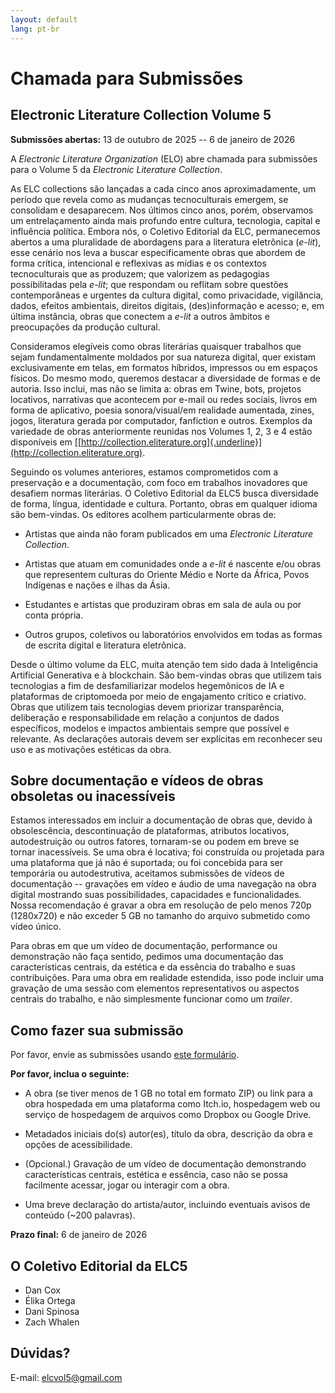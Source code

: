 ```yaml
---
layout: default
lang: pt-br
---
```


# Chamada para Submissões

## Electronic Literature Collection Volume 5

**Submissões abertas:** 13 de outubro de 2025 -- 6 de janeiro de 2026

A *Electronic Literature Organization* (ELO) abre chamada para
submissões para o Volume 5 da *Electronic Literature Collection*.

As ELC collections são lançadas a cada cinco anos aproximadamente, um
período que revela como as mudanças tecnoculturais emergem, se
consolidam e desaparecem. Nos últimos cinco anos, porém, observamos um
entrelaçamento ainda mais profundo entre cultura, tecnologia, capital e
influência política. Embora nós, o Coletivo Editorial da ELC,
permanecemos abertos a uma pluralidade de abordagens para a literatura
eletrônica (*e-lit*), esse cenário nos leva a buscar especificamente
obras que abordem de forma crítica, intencional e reflexivas as mídias e
os contextos tecnoculturais que as produzem; que valorizem as pedagogias
possibilitadas pela *e-lit*; que respondam ou reflitam sobre questões
contemporâneas e urgentes da cultura digital, como privacidade,
vigilância, dados, efeitos ambientais, direitos digitais,
(des)informação e acesso; e, em última instância, obras que conectem a
*e-lit* a outros âmbitos e preocupações da produção cultural.

Consideramos elegíveis como obras literárias quaisquer trabalhos que
sejam fundamentalmente moldados por sua natureza digital, quer existam
exclusivamente em telas, em formatos híbridos, impressos ou em espaços
físicos. Do mesmo modo, queremos destacar a diversidade de formas e de
autoria. Isso inclui, mas não se limita a: obras em Twine, bots,
projetos locativos, narrativas que acontecem por e-mail ou redes
sociais, livros em forma de aplicativo, poesia sonora/visual/em
realidade aumentada, zines, jogos, literatura gerada por computador,
fanfiction e outros. Exemplos da variedade de obras anteriormente
reunidas nos Volumes 1, 2, 3 e 4 estão disponíveis em
[[http://collection.eliterature.org]{.underline}](http://collection.eliterature.org).

Seguindo os volumes anteriores, estamos comprometidos com a preservação
e a documentação, com foco em trabalhos inovadores que desafiem normas
literárias. O Coletivo Editorial da ELC5 busca diversidade de forma,
língua, identidade e cultura. Portanto, obras em qualquer idioma são
bem-vindas. Os editores acolhem particularmente obras de:

- Artistas que ainda não foram publicados em uma *Electronic Literature Collection*.

- Artistas que atuam em comunidades onde a *e-lit* é nascente e/ou obras que representem culturas do Oriente Médio e Norte da África, Povos Indígenas e nações e ilhas da Ásia.

- Estudantes e artistas que produziram obras em sala de aula ou por conta própria.

- Outros grupos, coletivos ou laboratórios envolvidos em todas as formas de escrita digital e literatura eletrônica.

Desde o último volume da ELC, muita atenção tem sido dada à Inteligência
Artificial Generativa e à blockchain. Sâo bem-vindas obras que utilizem
tais tecnologias a fim de desfamiliarizar modelos hegemônicos de IA e
plataformas de criptomoeda por meio de engajamento crítico e criativo.
Obras que utilizem tais tecnologias devem priorizar transparência,
deliberação e responsabilidade em relação a conjuntos de dados
específicos, modelos e impactos ambientais sempre que possível e
relevante. As declarações autorais devem ser explícitas em reconhecer
seu uso e as motivações estéticas da obra.

## Sobre documentação e vídeos de obras obsoletas ou inacessíveis

Estamos interessados em incluir a documentação de obras que, devido à
obsolescência, descontinuação de plataformas, atributos locativos,
autodestruição ou outros fatores, tornaram-se ou podem em breve se
tornar inacessíveis. Se uma obra é locativa; foi construída ou projetada
para uma plataforma que já não é suportada; ou foi concebida para ser
temporária ou autodestrutiva, aceitamos submissões de vídeos de
documentação -- gravações em vídeo e áudio de uma navegação na obra
digital mostrando suas possibilidades, capacidades e funcionalidades.
Nossa recomendação é gravar a obra em resolução de pelo menos 720p
(1280x720) e não exceder 5 GB no tamanho do arquivo submetido como vídeo
único.

Para obras em que um vídeo de documentação, performance ou demonstração
não faça sentido, pedimos uma documentação das características centrais,
da estética e da essência do trabalho e suas contribuições. Para uma
obra em realidade estendida, isso pode incluir uma gravação de uma
sessão com elementos representativos ou aspectos centrais do trabalho, e
não simplesmente funcionar como um *trailer*.

## Como fazer sua submissão

Por favor, envie as submissões usando [este formulário](https://forms.gle/Ftir1rj4NBoBBNJJA).

**Por favor, inclua o seguinte:**

- A obra (se tiver menos de 1 GB no total em formato ZIP) ou link para a obra hospedada em uma plataforma como Itch.io, hospedagem web ou serviço de hospedagem de arquivos como Dropbox ou Google Drive.

- Metadados iniciais do(s) autor(es), título da obra, descrição da obra e opções de acessibilidade.

- (Opcional.) Gravação de um vídeo de documentação demonstrando características centrais, estética e essência, caso não se possa facilmente acessar, jogar ou interagir com a obra.

- Uma breve declaração do artista/autor, incluindo eventuais avisos de conteúdo (\~200 palavras).

**Prazo final:** 6 de janeiro de 2026

## O Coletivo Editorial da ELC5

- Dan Cox
- Élika Ortega
- Dani Spinosa
- Zach Whalen

## Dúvidas?

E-mail: [elcvol5@gmail.com](mailto:elcvol5@gmail.com)
